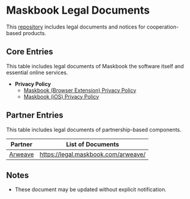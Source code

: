 # Maskbook Legal Documents

This [repository](https://github.com/DimensionDev/Maskbook-Legal) includes legal documents and notices for cooperation-based products.

## Core Entries

This table includes legal documents of Maskbook the software itself and essential online services.

- **Privacy Policy**
  - [Maskbook (Browser Extension) Privacy Policy](maskbook/privacy-policy-browser)
  - [Maskbook (iOS) Privacy Policy](maskbook/privacy-policy-ios)

## Partner Entries

This table includes legal documents of partnership-based components.

| Partner                        | List of Documents
| ------------------------------ | ---------------------------------------
| [Arweave](https://arweave.org) | <https://legal.maskbook.com/arweave/>

## Notes

- These document may be updated without explicit notification.
